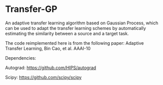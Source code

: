 # Transfer-GP

An adaptive transfer learning algorithm based on Gaussian Process, which can be used to adapt the transfer learning schemes by automatically estimating the similarity between a source and a target task.

The code reimplemented here is from the following paper:
Adaptive Transfer Learning, Bin Cao, et al. AAAI-10

Dependencies:

Autograd: https://github.com/HIPS/autograd

Scipy: https://github.com/scipy/scipy